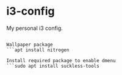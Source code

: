 # i3-config

My personal i3 config.

```apt install i3-wm

Wallpaper package
```apt install nitrogen

Install required package to enable dmenu
```sudo apt install suckless-tools
